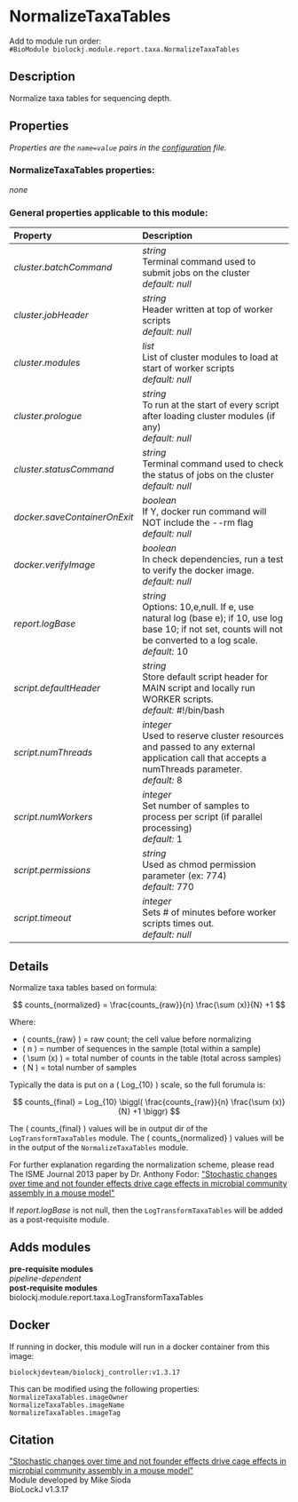 # NormalizeTaxaTables
Add to module run order:                    
`#BioModule biolockj.module.report.taxa.NormalizeTaxaTables`

## Description 
Normalize taxa tables for sequencing depth.

## Properties 
*Properties are the `name=value` pairs in the [configuration](../../../Configuration#properties) file.*                   

### NormalizeTaxaTables properties: 
*none*

### General properties applicable to this module: 
| Property| Description |
| :--- | :--- |
| *cluster.batchCommand* | _string_ <br>Terminal command used to submit jobs on the cluster<br>*default:*  *null* |
| *cluster.jobHeader* | _string_ <br>Header written at top of worker scripts<br>*default:*  *null* |
| *cluster.modules* | _list_ <br>List of cluster modules to load at start of worker scripts<br>*default:*  *null* |
| *cluster.prologue* | _string_ <br>To run at the start of every script after loading cluster modules (if any)<br>*default:*  *null* |
| *cluster.statusCommand* | _string_ <br>Terminal command used to check the status of jobs on the cluster<br>*default:*  *null* |
| *docker.saveContainerOnExit* | _boolean_ <br>If Y, docker run command will NOT include the --rm flag<br>*default:*  *null* |
| *docker.verifyImage* | _boolean_ <br>In check dependencies, run a test to verify the docker image.<br>*default:*  *null* |
| *report.logBase* | _string_ <br>Options: 10,e,null. If e, use natural log (base e); if 10, use log base 10; if not set, counts will not be converted to a log scale.<br>*default:*  10 |
| *script.defaultHeader* | _string_ <br>Store default script header for MAIN script and locally run WORKER scripts.<br>*default:*  #!/bin/bash |
| *script.numThreads* | _integer_ <br>Used to reserve cluster resources and passed to any external application call that accepts a numThreads parameter.<br>*default:*  8 |
| *script.numWorkers* | _integer_ <br>Set number of samples to process per script (if parallel processing)<br>*default:*  1 |
| *script.permissions* | _string_ <br>Used as chmod permission parameter (ex: 774)<br>*default:*  770 |
| *script.timeout* | _integer_ <br>Sets # of minutes before worker scripts times out.<br>*default:*  *null* |

## Details 
                   
Normalize taxa tables based on formula:                   
                   
$$ counts_{normalized} = \frac{counts_{raw}}{n} \frac{\sum (x)}{N} +1 $$                   
                   
Where:                             			                   
                   
* \( counts_{raw} \) = raw count; the cell value before normalizing                    
* \( n \) = number of sequences in the sample (total within a sample)                   
* \( \sum (x) \) = total number of counts in the table (total across samples)                   
* \( N \) = total number of samples                   
                   
                   
                   
Typically the data is put on a \( Log_{10} \) scale, so the full forumula is:                   
                   
$$ counts_{final} = Log_{10} \biggl( \frac{counts_{raw}}{n} \frac{\sum (x)}{N} +1 \biggr) $$                   
                   
The \( counts_{final} \) values will be in output dir of the `LogTransformTaxaTables` module.  The \( counts_{normalized} \) values will be in the output of the `NormalizeTaxaTables` module.                   
                   
                   
For further explanation regarding the normalization scheme, please read The ISME Journal 2013 paper by Dr. Anthony Fodor: ["Stochastic changes over time and not founder effects drive cage effects in microbial community assembly in a mouse model"](https://www.ncbi.nlm.nih.gov/pmc/articles/PMC3806260/)                   
                   
If _report.logBase_ is not null, then the `LogTransformTaxaTables` will be added as a post-requisite module.                   


## Adds modules 
**pre-requisite modules**                    
*pipeline-dependent*                   
**post-requisite modules**                    
biolockj.module.report.taxa.LogTransformTaxaTables                   

## Docker 
If running in docker, this module will run in a docker container from this image:<br>
```
biolockjdevteam/biolockj_controller:v1.3.17
```
This can be modified using the following properties:<br>
`NormalizeTaxaTables.imageOwner`<br>
`NormalizeTaxaTables.imageName`<br>
`NormalizeTaxaTables.imageTag`<br>

## Citation 
["Stochastic changes over time and not founder effects drive cage effects in microbial community assembly in a mouse model"](https://www.ncbi.nlm.nih.gov/pmc/articles/PMC3806260/)                   
Module developed by Mike Sioda                   
BioLockJ v1.3.17

